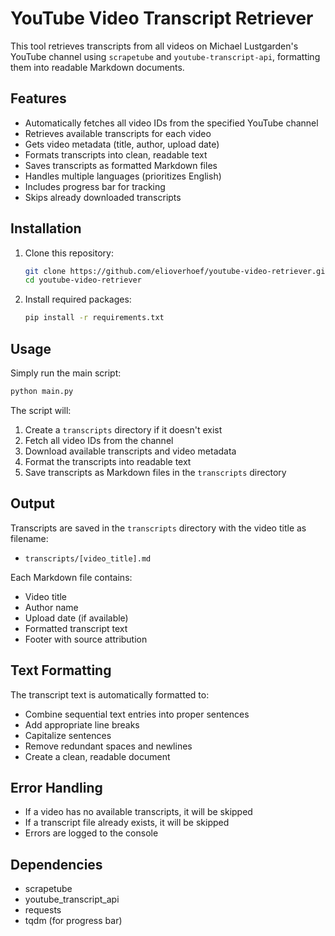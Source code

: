 # YouTube Video Transcript Retriever

This tool retrieves transcripts from all videos on Michael Lustgarden's YouTube channel using `scrapetube` and `youtube-transcript-api`, formatting them into readable Markdown documents.

## Features

- Automatically fetches all video IDs from the specified YouTube channel
- Retrieves available transcripts for each video
- Gets video metadata (title, author, upload date)
- Formats transcripts into clean, readable text
- Saves transcripts as formatted Markdown files
- Handles multiple languages (prioritizes English)
- Includes progress bar for tracking
- Skips already downloaded transcripts

## Installation

1. Clone this repository:
   ```bash
   git clone https://github.com/elioverhoef/youtube-video-retriever.git
   cd youtube-video-retriever
   ```

2. Install required packages:
   ```bash
   pip install -r requirements.txt
   ```

## Usage

Simply run the main script:

```bash
python main.py
```

The script will:
1. Create a `transcripts` directory if it doesn't exist
2. Fetch all video IDs from the channel
3. Download available transcripts and video metadata
4. Format the transcripts into readable text
5. Save transcripts as Markdown files in the `transcripts` directory

## Output

Transcripts are saved in the `transcripts` directory with the video title as filename:
- `transcripts/[video_title].md`

Each Markdown file contains:
- Video title
- Author name
- Upload date (if available)
- Formatted transcript text
- Footer with source attribution

## Text Formatting

The transcript text is automatically formatted to:
- Combine sequential text entries into proper sentences
- Add appropriate line breaks
- Capitalize sentences
- Remove redundant spaces and newlines
- Create a clean, readable document

## Error Handling

- If a video has no available transcripts, it will be skipped
- If a transcript file already exists, it will be skipped
- Errors are logged to the console

## Dependencies

- scrapetube
- youtube_transcript_api
- requests
- tqdm (for progress bar)